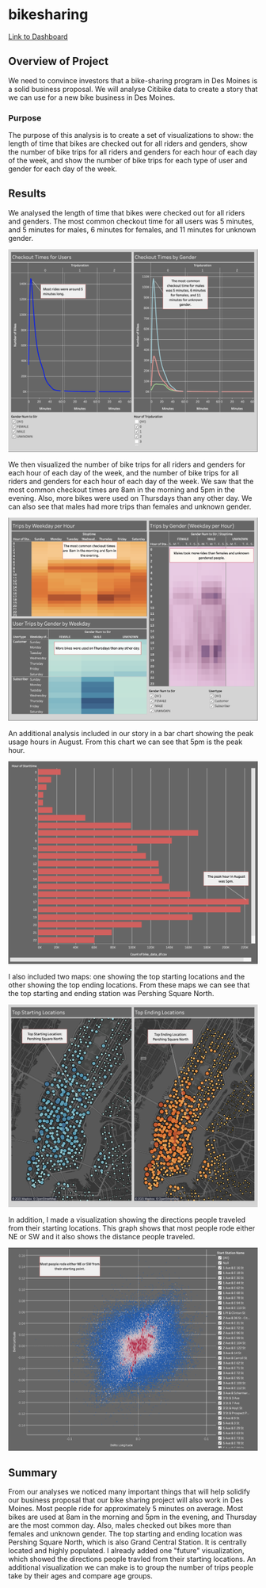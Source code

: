 # bikesharing

[Link to Dashboard](https://public.tableau.com/app/profile/elle.jacobs/viz/DesMoinesBikeShareProject/DesMoinesBikeShareProject)

## Overview of Project

We need to convince investors that a bike-sharing program in Des Moines is a solid business proposal. We will analyse Citibike data to create a story that we can use for a new bike business in Des Moines.

### Purpose

The purpose of this analysis is to create a set of visualizations to show: the length of time that bikes are checked out for all riders and genders, show the number of bike trips for all riders and genders for each hour of each day of the week, and show the number of bike trips for each type of user and gender for each day of the week.

## Results

We analysed the length of time that bikes were checked out for all riders and genders. The most common checkout time for all users was 5 minutes, and 5 minutes for males, 6 minutes for females, and 11 minutes for unknown gender.

![image info](./Resources/Images/checkout_times.png)

We then visualized the number of bike trips for all riders and genders for each hour of each day of the week, and the number of bike trips for all riders and genders for each hour of each day of the week. We saw that the most common checkout times are 8am in the morning and 5pm in the evening. Also, more bikes were used on Thursdays than any other day. We can also see that males had more trips than females and unknown gender.

![image info](./Resources/Images/trips_wph.png)

An additional analysis included in our story in a bar chart showing the peak usage hours in August. From this chart we can see that 5pm is the peak hour.

![image info](./Resources/Images/august_peak_hours.png)

I also included two maps: one showing the top starting locations and the other showing the top ending locations. From these maps we can see that the top starting and ending station was Pershing Square North.

![image info](./Resources/Images/top_start_end.png)

In addition, I made a visualization showing the directions people traveled from their starting locations. This graph shows that most people rode either NE or SW and it also shows the distance people traveled.

![image info](./Resources/Images/direction_traveled.png)

## Summary

From our analyses we noticed many important things that will help solidify our business proposal that our bike sharing project will also work in Des Moines. Most people ride for approximately 5 minutes on average. Most bikes are used at 8am in the morning and 5pm in the evening, and Thursday are the most common day. Also, males checked out bikes more than females and unknown gender. The top starting and ending location was Pershing Square North, which is also Grand Central Station. It is centrally located and highly populated. I already added one "future" visualization, which showed the directions people travled from their starting locations. An additional visualization we can make is to group the number of trips people take by their ages and compare age groups. 

